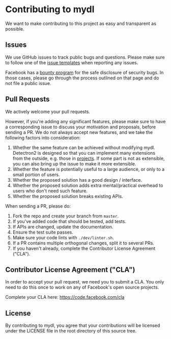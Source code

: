 # Contributing to mydl
We want to make contributing to this project as easy and transparent as
possible.

## Issues
We use GitHub issues to track public bugs and questions.
Please make sure to follow one of the
[issue templates](https://github.com/facebookresearch/mydl/issues/new/choose)
when reporting any issues.

Facebook has a [bounty program](https://www.facebook.com/whitehat/) for the safe
disclosure of security bugs. In those cases, please go through the process
outlined on that page and do not file a public issue.

## Pull Requests
We actively welcome your pull requests.

However, if you're adding any significant features, please
make sure to have a corresponding issue to discuss your motivation and proposals,
before sending a PR. We do not always accept new features, and we take the following
factors into consideration:

1. Whether the same feature can be achieved without modifying mydl.
Detectron2 is designed so that you can implement many extensions from the outside, e.g.
those in [projects](https://github.com/facebookresearch/mydl/tree/master/projects).
If some part is not as extensible, you can also bring up the issue to make it more extensible.
2. Whether the feature is potentially useful to a large audience, or only to a small portion of users.
3. Whether the proposed solution has a good design / interface.
4. Whether the proposed solution adds extra mental/practical overhead to users who don't
   need such feature.
5. Whether the proposed solution breaks existing APIs.

When sending a PR, please do:

1. Fork the repo and create your branch from `master`.
2. If you've added code that should be tested, add tests.
3. If APIs are changed, update the documentation.
4. Ensure the test suite passes.
5. Make sure your code lints with `./dev/linter.sh`.
6. If a PR contains multiple orthogonal changes, split it to several PRs.
7. If you haven't already, complete the Contributor License Agreement ("CLA").

## Contributor License Agreement ("CLA")
In order to accept your pull request, we need you to submit a CLA. You only need
to do this once to work on any of Facebook's open source projects.

Complete your CLA here: <https://code.facebook.com/cla>

## License
By contributing to mydl, you agree that your contributions will be licensed
under the LICENSE file in the root directory of this source tree.
